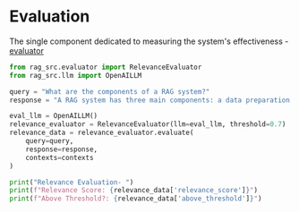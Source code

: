# Evaluation

The single component dedicated to measuring the system's effectiveness - [evaluator](../Module-By-Module%20Deep%20Dive/evaluator.md)
```python title="LLM as a Judge" linenums="1"
from rag_src.evaluator import RelevanceEvaluator
from rag_src.llm import OpenAILLM

query = "What are the components of a RAG system?"
response = "A RAG system has three main components: a data preparation pipeline, a retrieval mechanism, and a generation model." #Example

eval_llm = OpenAILLM()
relevance_evaluator = RelevanceEvaluator(llm=eval_llm, threshold=0.7)
relevance_data = relevance_evaluator.evaluate(
    query=query,
    response=response,
    contexts=contexts
)

print("Relevance Evaluation- ")
print(f"Relevance Score: {relevance_data['relevance_score']}")
print(f"Above Threshold?: {relevance_data['above_threshold']}")
```
